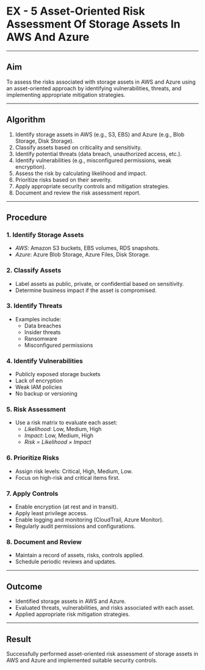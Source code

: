 # EX - 5 Asset-Oriented Risk Assessment Of Storage Assets In AWS And Azure

---

## Aim

To assess the risks associated with storage assets in AWS and Azure using an asset-oriented approach by identifying vulnerabilities, threats, and implementing appropriate mitigation strategies.

---

## Algorithm

1. Identify storage assets in AWS (e.g., S3, EBS) and Azure (e.g., Blob Storage, Disk Storage).
2. Classify assets based on criticality and sensitivity.
3. Identify potential threats (data breach, unauthorized access, etc.).
4. Identify vulnerabilities (e.g., misconfigured permissions, weak encryption).
5. Assess the risk by calculating likelihood and impact.
6. Prioritize risks based on their severity.
7. Apply appropriate security controls and mitigation strategies.
8. Document and review the risk assessment report.

---

## Procedure

### 1. Identify Storage Assets

- *AWS*: Amazon S3 buckets, EBS volumes, RDS snapshots.
- *Azure*: Azure Blob Storage, Azure Files, Disk Storage.

### 2. Classify Assets

- Label assets as public, private, or confidential based on sensitivity.
- Determine business impact if the asset is compromised.

### 3. Identify Threats

- Examples include:
  - Data breaches
  - Insider threats
  - Ransomware
  - Misconfigured permissions

### 4. Identify Vulnerabilities

- Publicly exposed storage buckets
- Lack of encryption
- Weak IAM policies
- No backup or versioning

### 5. Risk Assessment

- Use a risk matrix to evaluate each asset:
  - *Likelihood*: Low, Medium, High
  - *Impact*: Low, Medium, High
  - *Risk = Likelihood × Impact*

### 6. Prioritize Risks

- Assign risk levels: Critical, High, Medium, Low.
- Focus on high-risk and critical items first.

### 7. Apply Controls

- Enable encryption (at rest and in transit).
- Apply least privilege access.
- Enable logging and monitoring (CloudTrail, Azure Monitor).
- Regularly audit permissions and configurations.

### 8. Document and Review

- Maintain a record of assets, risks, controls applied.
- Schedule periodic reviews and updates.

---

## Outcome

- Identified storage assets in AWS and Azure.
- Evaluated threats, vulnerabilities, and risks associated with each asset.
- Applied appropriate risk mitigation strategies.

---

## Result

Successfully performed asset-oriented risk assessment of storage assets in AWS and Azure and implemented suitable security controls.
